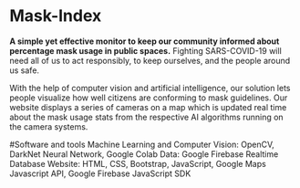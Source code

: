 # Mask-Index
**A simple yet effective monitor to keep our community informed about percentage mask usage in public spaces.**
Fighting SARS-COVID-19 will need all of us to act responsibly, to keep ourselves, and the people around us safe.

With the help of computer vision and artificial intelligence, our solution lets people visualize how well citizens 
are conforming to mask guidelines. Our website displays a series of cameras on a map which is updated real time about
the mask usage stats from the respective AI algorithms running on the camera systems.

<Link to website here>

#Software and tools
Machine Learning and Computer Vision: OpenCV, DarkNet Neural Network, Google Colab
Data: Google Firebase Realtime Database
Website: HTML, CSS, Bootstrap, JavaScript, Google Maps Javascript API, Google Firebase JavaScript SDK

